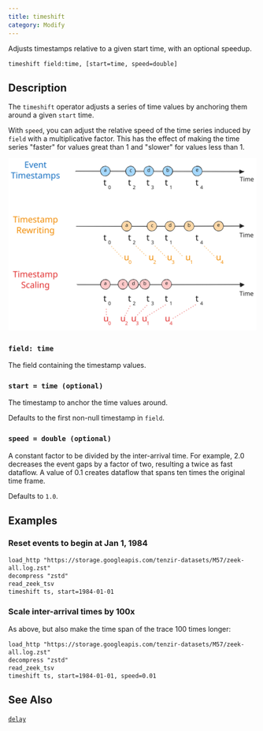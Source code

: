 ```yaml
---
title: timeshift
category: Modify
---
```


Adjusts timestamps relative to a given start time, with an optional speedup.

```tql
timeshift field:time, [start=time, speed=double]
```

## Description

The `timeshift` operator adjusts a series of time values by anchoring them
around a given `start` time.

With `speed`, you can adjust the relative speed of the time series induced by
`field` with a multiplicative factor. This has the effect of making the time
series "faster" for values great than 1 and "slower" for values less than 1.

![Timeshift](timeshift.excalidraw.svg)

### `field: time`

The field containing the timestamp values.

### `start = time (optional)`

The timestamp to anchor the time values around.

Defaults to the first non-null timestamp in `field`.

### `speed = double (optional)`

A constant factor to be divided by the inter-arrival time. For example, 2.0
decreases the event gaps by a factor of two, resulting a twice as fast dataflow.
A value of 0.1 creates dataflow that spans ten times the original time frame.

Defaults to `1.0`.

## Examples

### Reset events to begin at Jan 1, 1984

```tql
load_http "https://storage.googleapis.com/tenzir-datasets/M57/zeek-all.log.zst"
decompress "zstd"
read_zeek_tsv
timeshift ts, start=1984-01-01
```

### Scale inter-arrival times by 100x

As above, but also make the time span of the trace 100 times longer:

```tql
load_http "https://storage.googleapis.com/tenzir-datasets/M57/zeek-all.log.zst"
decompress "zstd"
read_zeek_tsv
timeshift ts, start=1984-01-01, speed=0.01
```

## See Also

[`delay`](/reference/operators/delay)
